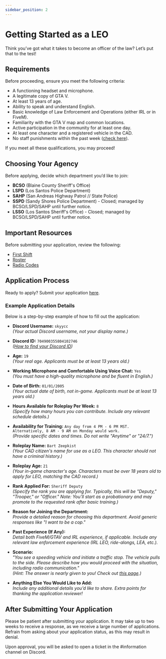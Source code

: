```yaml
---
sidebar_position: 2
---
```


# Getting Started as a LEO

Think you’ve got what it takes to become an officer of the law? Let’s put that to the test!

## Requirements

Before proceeding, ensure you meet the following criteria:

- A functioning headset and microphone.
- A legitimate copy of GTA V.
- At least 13 years of age.
- Ability to speak and understand English.
- Basic knowledge of Law Enforcement and Operations (either IRL or in FiveM).
- Familiarity with the GTA V map and common locations.
- Active participation in the community for at least one day.
- At least one character and a registered vehicle in the CAD.
- No staff punishments within the past week ([check here](https://punishments.kcdojrp.com/)).

If you meet all these qualifications, you may proceed!

## Choosing Your Agency

Before applying, decide which department you’d like to join:

- **BCSO** (Blaine County Sheriff's Office)
- **LSPD** (Los Santos Police Department)
- **SAHP** (San Andreas Highway Patrol // State Police)
- **SSPD** (Sandy Shores Police Department) - Closed; managed by BCSO/LSPD/SAHP until further notice.
- **LSSO** (Los Santos Sheriff's Office) - Closed; managed by BCSO/LSPD/SAHP until further notice.

## Important Resources

Before submitting your application, review the following:

- [First Shift](https://docs.kcdojrp.com/docs/leo/information/first-shift)
- [Roster](https://docs.kcdojrp.com/docs/leo/information/directory)
- [Radio Codes](https://docs.kcdojrp.com/docs/leo/information/codes)

## Application Process

Ready to apply? Submit your application [here](https://docs.kcdojrp.com/apply).

### Example Application Details

Below is a step-by-step example of how to fill out the application:

- **Discord Username:** `skyycc`  
  _(Your actual Discord username, not your display name.)_

- **Discord ID:** `704900355804102746`  
  _([How to find your Discord ID](https://support.discord.com/hc/en-us/articles/206346498-Where-can-I-find-my-User-Server-Message-ID))_

- **Age:** `19`  
  _(Your real age. Applicants must be at least 13 years old.)_

- **Working Microphone and Comfortable Using Voice Chat:** `Yes`  
  _(You must have a high-quality microphone and be fluent in English.)_

- **Date of Birth:** `01/01/2005`  
  _(Your actual date of birth, not in-game. Applicants must be at least 13 years old.)_

- **Hours Available for Roleplay Per Week:** `8`  
  _(Specify how many hours you can contribute. Include any relevant schedule details.)_

- **Availability for Training:** `Any day from 4 PM - 6 PM MST. Alternatively, 8 AM - 9 AM on Monday would work.`  
  _(Provide specific dates and times. Do not write "Anytime" or "24/7.")_

- **Roleplay Name:** `Bart Zeepkist`  
  _(Your CAD citizen's name for use as a LEO. This character should not have a criminal history.)_

- **Roleplay Age:** `21`  
  _(Your in-game character's age. Characters must be over 18 years old to apply for LEO, matching the CAD record.)_

- **Rank Applied For:** `Sheriff Deputy`  
  _(Specify the rank you are applying for. Typically, this will be "Deputy," "Trooper," or "Officer." Note: You’ll start as a probationary and may promote to the requested rank after basic training.)_

- **Reason for Joining the Department:**  
  _Provide a detailed reason for choosing this department. Avoid generic responses like "I want to be a cop."_

- **Past Experience (If Any):**  
  _Detail both FiveM/GTAV and IRL experience, if applicable. Include any relevant law enforcement experience (IRL LEO, ride-alongs, LEA, etc.)._

- **Scenario:**  
  _"You see a speeding vehicle and initiate a traffic stop. The vehicle pulls to the side. Please describe how you would proceed with the situation, including radio communication."_  
  _(Hint: The answer is nearly given to you! Check out [this page](https://docs.kcdojrp.com/docs/leo/information/first-shift).)_

- **Anything Else You Would Like to Add:**  
  _Include any additional details you’d like to share. Extra points for thanking the application reviewer!_

## After Submitting Your Application

Please be patient after submitting your application. It may take up to two weeks to receive a response, as we receive a large number of applications. Refrain from asking about your application status, as this may result in denial.

Upon approval, you will be asked to open a ticket in the #information channel on Discord.

